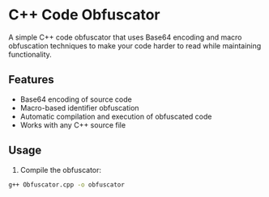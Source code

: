 # C++ Code Obfuscator

A simple C++ code obfuscator that uses Base64 encoding and macro obfuscation techniques to make your code harder to read while maintaining functionality.

## Features

- Base64 encoding of source code
- Macro-based identifier obfuscation
- Automatic compilation and execution of obfuscated code
- Works with any C++ source file

## Usage

1. Compile the obfuscator:
```bash
g++ Obfuscator.cpp -o obfuscator